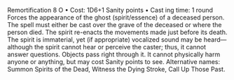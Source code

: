 Remortification 8 O
• Cost:  1D6+1 Sanity points
•
 Cast
ing time: 1 round
Forces the appearance of the ghost (spirit/essence) of a 
deceased person. The spell must either be cast over the 
grave of the deceased or where the person died. The spirit 
re-enacts the movements made just before its death. The 
spirit is immaterial, yet (if appropriate) vocalized sound 
may be heard—although the spirit cannot hear or perceive 
the caster; thus, it cannot answer questions. Objects pass 
right through it. It cannot physically harm anyone or 
anything, but may cost Sanity points to see.
Alternative names: Summon Spirits of the Dead, Witness the 
Dying Stroke, Call Up Those Past.

